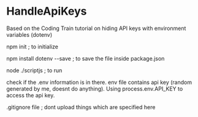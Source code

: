 # HandleApiKeys
Based on the Coding Train tutorial on hiding API keys with environment variables (dotenv)

npm init ; to initialize

npm install dotenv --save ; to save the file inside package.json

node ./scriptjs ; to run

check if the .env information is in there. env file contains api key (random generated by me, doesnt do anything). Using process.env.API_KEY to access the api key. 

.gitignore file ; dont upload things which are specified here

